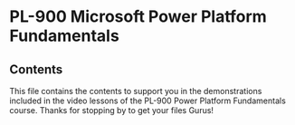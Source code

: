 # PL-900 Microsoft Power Platform Fundamentals


## Contents

This file contains the contents to support you in the demonstrations included in the video lessons of the PL-900 Power Platform Fundamentals course. Thanks for stopping by to get your files Gurus!
